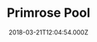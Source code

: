 ---
date: 2018-03-21T12:04:54.000Z
title: Primrose Pool
latitude: 51.93035656639505
longitude: 1.1737251559025528
url: http://www.swim-at-primrose.co.uk
category: checkin
---